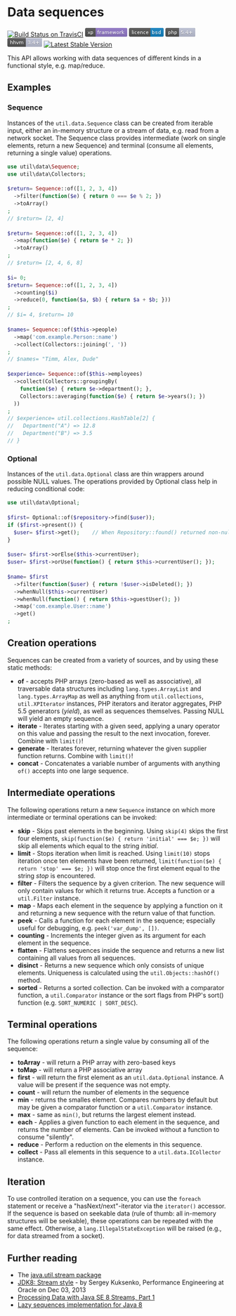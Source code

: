 Data sequences
==============

[![Build Status on TravisCI](https://secure.travis-ci.org/xp-forge/sequence.svg)](http://travis-ci.org/xp-forge/sequence)
[![XP Framework Module](https://raw.githubusercontent.com/xp-framework/web/master/static/xp-framework-badge.png)](https://github.com/xp-framework/core)
[![BSD Licence](https://raw.githubusercontent.com/xp-framework/web/master/static/licence-bsd.png)](https://github.com/xp-framework/core/blob/master/LICENCE.md)
[![Required PHP 5.4+](https://raw.githubusercontent.com/xp-framework/web/master/static/php-5_4plus.png)](http://php.net/)
[![Required HHVM 3.4+](https://raw.githubusercontent.com/xp-framework/web/master/static/hhvm-3_4plus.png)](http://hhvm.com/)
[![Latest Stable Version](https://poser.pugx.org/xp-forge/sequence/version.png)](https://packagist.org/packages/xp-forge/sequence)

This API allows working with data sequences of different kinds in a functional style, e.g. map/reduce.

Examples
--------
### Sequence
Instances of the `util.data.Sequence` class can be created from iterable input, either an in-memory structure or a stream of data, e.g. read from a network socket. The Sequence class provides intermediate (work on single elements, return a new Sequence) and terminal (consume all elements, returning a single value) operations.

```php
use util\data\Sequence;
use util\data\Collectors;

$return= Sequence::of([1, 2, 3, 4])
  ->filter(function($e) { return 0 === $e % 2; })
  ->toArray()
;
// $return= [2, 4]

$return= Sequence::of([1, 2, 3, 4])
  ->map(function($e) { return $e * 2; })
  ->toArray()
;
// $return= [2, 4, 6, 8]

$i= 0;
$return= Sequence::of([1, 2, 3, 4])
  ->counting($i)
  ->reduce(0, function($a, $b) { return $a + $b; }))
;
// $i= 4, $return= 10

$names= Sequence::of($this->people)
  ->map('com.example.Person::name')
  ->collect(Collectors::joining(', '))
;
// $names= "Timm, Alex, Dude"

$experience= Sequence::of($this->employees)
  ->collect(Collectors::groupingBy(
    function($e) { return $e->department(); },
    Collectors::averaging(function($e) { return $e->years(); })
  ))
;
// $experience= util.collections.HashTable[2] {
//   Department("A") => 12.8
//   Department("B") => 3.5
// }
```

### Optional
Instances of the `util.data.Optional` class are thin wrappers around possible NULL values. The operations provided by Optional class help in reducing conditional code:

```php
use util\data\Optional;

$first= Optional::of($repository->find($user));
if ($first->present()) {
  $user= $first->get();    // When Repository::found() returned non-null
}

$user= $first->orElse($this->currentUser);
$user= $first->orUse(function() { return $this->currentUser(); });

$name= $first
  ->filter(function($user) { return !$user->isDeleted(); })
  ->whenNull($this->currentUser)
  ->whenNull(function() { return $this->guestUser(); })
  ->map('com.example.User::name')
  ->get()
;
```

Creation operations
-------------------
Sequences can be created from a variety of sources, and by using these static methods:

* **of** - accepts PHP arrays (zero-based as well as associative), all traversable data structures including `lang.types.ArrayList` and `lang.types.ArrayMap` as well as anything from `util.collections`, `util.XPIterator` instances, PHP iterators and iterator aggregates, PHP 5.5 generators (*yield*), as well as sequences themselves. Passing NULL will yield an empty sequence.
* **iterate** - Iterates starting with a given seed, applying a unary operator on this value and passing the result to the next invocation, forever. Combine with `limit()`!
* **generate** - Iterates forever, returning whatever the given supplier function returns. Combine with `limit()`!
* **concat** - Concatenates a variable number of arguments with anything `of()` accepts into one large sequence.

Intermediate operations
-----------------------
The following operations return a new `Sequence` instance on which more intermediate or terminal operations can be invoked:

* **skip** - Skips past elements in the beginning. Using `skip(4)` skips the first four elements, `skip(function($e) { return 'initial' === $e; })` will skip all elements which equal to the string *initial*. 
* **limit** - Stops iteration when limit is reached. Using `limit(10)` stops iteration once ten elements have been returned, `limit(function($e) { return 'stop' === $e; })` will stop once the first element equal to the string *stop* is encountered.
* **filter** - Filters the sequence by a given criterion. The new sequence will only contain values for which it returns true. Accepts a function or a `util.Filter` instance.
* **map** - Maps each element in the sequence by applying a function on it and returning a new sequence with the return value of that function.
* **peek** - Calls a function for each element in the sequence; especially useful for debugging, e.g. `peek('var_dump', [])`.
* **counting** - Increments the integer given as its argument for each element in the sequence.
* **flatten** - Flattens sequences inside the sequence and returns a new list containing all values from all sequences.
* **disinct** - Returns a new sequence which only consists of unique elements. Uniqueness is calculated using the `util.Objects::hashOf()` method.
* **sorted** - Returns a sorted collection. Can be invoked with a comparator function, a `util.Comparator` instance or the sort flags from PHP's sort() function (e.g. `SORT_NUMERIC | SORT_DESC`).

Terminal operations
-------------------
The following operations return a single value by consuming all of the sequence:

* **toArray** - will return a PHP array with zero-based keys
* **toMap** - will return a PHP associative array
* **first** - will return the first element as an `util.data.Optional` instance. A value will be present if the sequence was not empty.
* **count** - will return the number of elements in the sequence
* **min** - returns the smalles element. Compares numbers by default but may be given a comparator function or a `util.Comparator` instance.
* **max** - same as `min()`, but returns the largest element instead.
* **each** - Applies a given function to each element in the sequence, and returns the number of elements. Can be invoked without a function to consume "silently".
* **reduce** - Perform a reduction on the elements in this sequence.
* **collect** - Pass all elements in this sequence to a `util.data.ICollector` instance.

Iteration
---------
To use controlled iteration on a sequence, you can use the `foreach` statement or receive a "hasNext/next"-iterator via the `iterator()` accessor. If the sequence is based on seekable data (rule of thumb: all in-memory structures will be seekable), these operations can be repeated with the same effect. Otherwise, a `lang.IllegalStateException` will be raised (e.g., for data streamed from a socket).

Further reading
---------------

* The [java.util.stream package](http://docs.oracle.com/javase/8/docs/api/java/util/stream/package-summary.html) 
* [JDK8: Stream style](http://de.slideshare.net/SergeyKuksenko/jdk8-stream-style) - by Sergey Kuksenko, Performance Engineering at Oracle on Dec 03, 2013 
* [Processing Data with Java SE 8 Streams, Part 1](http://www.oracle.com/technetwork/articles/java/ma14-java-se-8-streams-2177646.html)
* [Lazy sequences implementation for Java 8](https://github.com/nurkiewicz/LazySeq)
